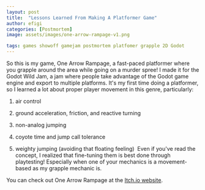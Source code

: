 ```yaml
---
layout: post
title:  "Lessons Learned From Making A Platformer Game"
author: efigi
categories: [Postmortem]
image: assets/images/one-arrow-rampage-v1.png

tags: games showoff gamejam postmortem platfomer grapple 2D Godot
---
```


So this is my game, One Arrow Rampage, a fast-paced platformer where you grapple around the area while going on a murder spree! I made it for the Godot Wild Jam, a jam where people take advantage of the Godot game engine and export to multiple platforms.
It's my first time doing a platformer, so I learned a lot about proper player movement in this genre, particularly:

1. air control 

2. ground acceleration, friction, and reactive turning 

3. non-analog jumping 

4. coyote time and jump call tolerance 

5. weighty jumping (avoiding that floating feeling) 
Even if you've read the concept, I realized that fine-tuning them is best done through playtesting! Especially when one of your mechanics is a movement-based as my grapple mechanic is.

You can check out One Arrow Rampage at the <a href="https://efigi.itch.io/one-arrow-rampage">Itch.io website</a>.

